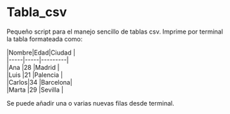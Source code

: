 # Tabla_csv

Pequeño script para el manejo sencillo de tablas csv. Imprime por terminal la tabla formateada como:

|Nombre|Edad|Ciudad   |<br>
|-----|-----|---------|<br>
|Ana   |28  |Madrid   |<br>
|Luis  |21  |Palencia |<br>
|Carlos|34  |Barcelona|<br>
|Marta |29  |Sevilla  |<br>

Se puede añadir una o varias nuevas filas desde terminal.
